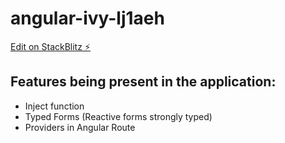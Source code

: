 # angular-ivy-lj1aeh

[Edit on StackBlitz ⚡️](https://stackblitz.com/edit/angular-ivy-lj1aeh)

## Features being present in the application:

- Inject function
- Typed Forms (Reactive forms strongly typed)
- Providers in Angular Route

